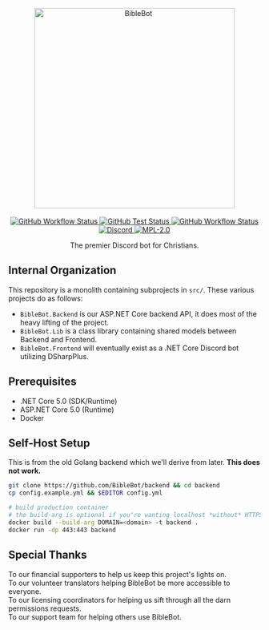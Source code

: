 <p align="center">
    <a alt="BibleBot" href="https://biblebot.xyz">
        <img alt="BibleBot" width="400px" src="https://i.imgur.com/JVBY24z.png">
    </a>
    <br>
    <br>
    <a href="https://github.com/BibleBot/BibleBot/actions?query=workflow%3A%22docker+%28dev%29%22">
        <img alt="GitHub Workflow Status" src="https://github.com/BibleBot/BibleBot/workflows/docker%20(dev)/badge.svg">
    </a>
    <a href="https://github.com/BibleBot/BibleBot/actions?query=workflow%3Atests">
        <img alt="GitHub Test Status" src="https://github.com/BibleBot/BibleBot/workflows/tests/badge.svg">
    </a>
    <a href="https://github.com/BibleBot/BibleBot/actions?query=workflow%3A%22docker+%28prod%29%22">
        <img alt="GitHub Workflow Status" src="https://github.com/BibleBot/BibleBot/workflows/docker%20(prod)/badge.svg">
    </a>
    <br>
    <a alt="Discord" href="https://discord.gg/H7ZyHqE">
        <img alt="Discord" src="https://img.shields.io/discord/362503610006765568?label=discord">
    </a>
    <a href="https://github.com/BibleBot/BibleBot/blob/master/LICENSE.txt">
        <img alt="MPL-2.0" src="https://img.shields.io/github/license/BibleBot/BibleBot">
    </a>
    <br>
</p>
<p align="center">
    The premier Discord bot for Christians.
</p>

## Internal Organization

This repository is a monolith containing subprojects in `src/`. These various projects do as follows:

- `BibleBot.Backend` is our ASP.NET Core backend API, it does most of the heavy lifting of the project.
- `BibleBot.Lib` is a class library containing shared models between Backend and Frontend.
- `BibleBot.Frontend` will eventually exist as a .NET Core Discord bot utilizing DSharpPlus.

## Prerequisites

- .NET Core 5.0 (SDK/Runtime)
- ASP.NET Core 5.0 (Runtime)
- Docker

## Self-Host Setup
This is from the old Golang backend which we'll derive from later. **This does not work.**

```bash
git clone https://github.com/BibleBot/backend && cd backend
cp config.example.yml && $EDITOR config.yml

# build production container
# the build-arg is optional if you're wanting localhost *without* HTTPS
docker build --build-arg DOMAIN=<domain> -t backend .
docker run -dp 443:443 backend
```

## Special Thanks

To our financial supporters to help us keep this project's lights on.  
To our volunteer translators helping BibleBot be more accessible to everyone.  
To our licensing coordinators for helping us sift through all the darn permissions requests.  
To our support team for helping others use BibleBot.
